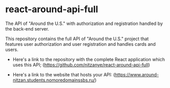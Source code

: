 # react-around-api-full

The API of "Around the U.S." with authorization and registration handled by the back-end server.

This repository contains the full API of "Around the U.S." project that features user authorization and user registration and handles cards and users. 

- Here's a link to the repository with the complete React application which uses this API;
  (https://github.com/nitzanye/react-around-api-full)

- Here's a link to the website that hosts your API:
  (https://www.around-nitzan.students.nomoredomainssbs.ru/)
